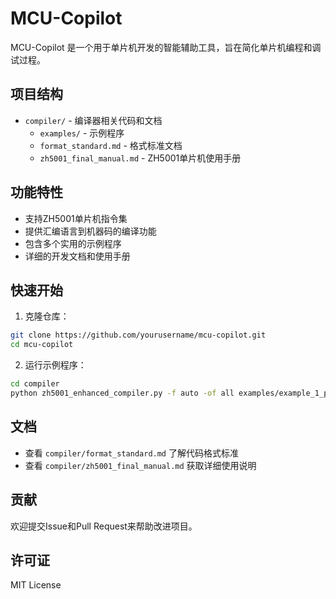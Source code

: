 # MCU-Copilot

MCU-Copilot 是一个用于单片机开发的智能辅助工具，旨在简化单片机编程和调试过程。

## 项目结构

- `compiler/` - 编译器相关代码和文档
  - `examples/` - 示例程序
  - `format_standard.md` - 格式标准文档
  - `zh5001_final_manual.md` - ZH5001单片机使用手册

## 功能特性

- 支持ZH5001单片机指令集
- 提供汇编语言到机器码的编译功能
- 包含多个实用的示例程序
- 详细的开发文档和使用手册

## 快速开始

1. 克隆仓库：
```bash
git clone https://github.com/yourusername/mcu-copilot.git
cd mcu-copilot
```

2. 运行示例程序：
```bash
cd compiler
python zh5001_enhanced_compiler.py -f auto -of all examples/example_1_pmd/example_1_smg.txt
```

## 文档

- 查看 `compiler/format_standard.md` 了解代码格式标准
- 查看 `compiler/zh5001_final_manual.md` 获取详细使用说明

## 贡献

欢迎提交Issue和Pull Request来帮助改进项目。

## 许可证

MIT License